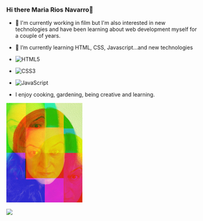### Hi there Maria Rios Navarro👋 
<!--
**MariaRiosNavarro/MariaRiosNavarro** is a ✨ _special_ ✨ repository because its `README.md` (this file) appears on your GitHub profile.-->
	
	
- 🔭 I'm currently working in film but I'm also interested in new technologies and have been learning about web development myself for a couple of years.
- 🌱 I’m currently learning HTML, CSS, Javascript...and new technologies 

- ![HTML5](https://img.shields.io/badge/html5-%23E34F26.svg?style=for-the-badge&logo=html5&logoColor=white) 
- ![CSS3](https://img.shields.io/badge/css3-%231572B6.svg?style=for-the-badge&logo=css3&logoColor=white)
- ![JavaScript](https://img.shields.io/badge/javascript-%23323330.svg?style=for-the-badge&logo=javascript&logoColor=%23F7DF1E)




- I enjoy cooking, gardening, being creative and learning.



 <img src="MariaRiosNavarro_Klein.jpg" alt="Marias Foto" width="200px"/>

![](https://img.shields.io/github/gist/stars/MariaRiosNavarro?style=social)





